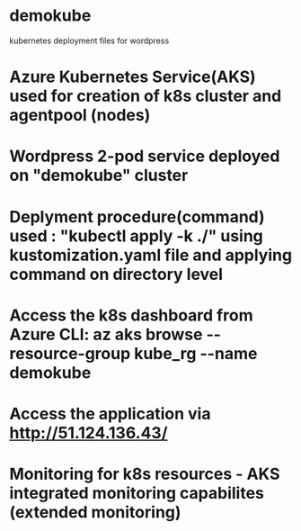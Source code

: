 # demokube
kubernetes deployment files for wordpress

# Azure Kubernetes Service(AKS) used for creation of k8s cluster and agentpool (nodes)
# Wordpress 2-pod service deployed on "demokube" cluster
# Deplyment procedure(command) used : "kubectl apply -k ./" using kustomization.yaml file and applying command on directory level
# Access the k8s dashboard from Azure CLI: az aks browse --resource-group kube_rg --name demokube
# Access the application via http://51.124.136.43/

# Monitoring for k8s resources - AKS integrated monitoring capabilites (extended monitoring) 
